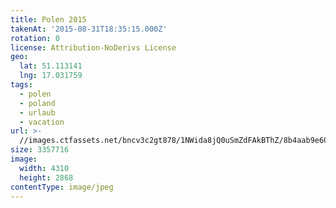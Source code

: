 ```yaml
---
title: Polen 2015
takenAt: '2015-08-31T18:35:15.000Z'
rotation: 0
license: Attribution-NoDerivs License
geo:
  lat: 51.113141
  lng: 17.031759
tags:
  - polen
  - poland
  - urlaub
  - vacation
url: >-
  //images.ctfassets.net/bncv3c2gt878/1NWida8jQ0uSmZdFAkBThZ/8b4aab9e6004bcaacbb4e0f48fa084f5/polen-2015_25656873930_o
size: 3357716
image:
  width: 4310
  height: 2868
contentType: image/jpeg
---
```


